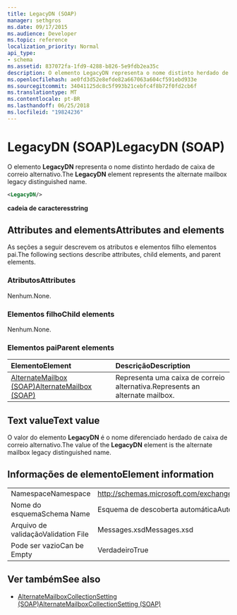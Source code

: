 ```yaml
---
title: LegacyDN (SOAP)
manager: sethgros
ms.date: 09/17/2015
ms.audience: Developer
ms.topic: reference
localization_priority: Normal
api_type:
- schema
ms.assetid: 837072fa-1fd9-4288-b826-5e9fdb2ea35c
description: O elemento LegacyDN representa o nome distinto herdado de caixa de correio alternativo.
ms.openlocfilehash: ae0fd3d52e8efde82a667063a604cf591ebd933e
ms.sourcegitcommit: 34041125dc8c5f993b21cebfc4f8b72f0fd2cb6f
ms.translationtype: MT
ms.contentlocale: pt-BR
ms.lasthandoff: 06/25/2018
ms.locfileid: "19824236"
---
```

# <a name="legacydn-soap"></a><span data-ttu-id="1dfeb-103">LegacyDN (SOAP)</span><span class="sxs-lookup"><span data-stu-id="1dfeb-103">LegacyDN (SOAP)</span></span>

<span data-ttu-id="1dfeb-104">O elemento **LegacyDN** representa o nome distinto herdado de caixa de correio alternativo.</span><span class="sxs-lookup"><span data-stu-id="1dfeb-104">The **LegacyDN** element represents the alternate mailbox legacy distinguished name.</span></span> 
  
```XML
<LegacyDN/>
```

<span data-ttu-id="1dfeb-105">**cadeia de caracteres**</span><span class="sxs-lookup"><span data-stu-id="1dfeb-105">**string**</span></span>

## <a name="attributes-and-elements"></a><span data-ttu-id="1dfeb-106">Attributes and elements</span><span class="sxs-lookup"><span data-stu-id="1dfeb-106">Attributes and elements</span></span>

<span data-ttu-id="1dfeb-107">As seções a seguir descrevem os atributos e elementos filho elementos pai.</span><span class="sxs-lookup"><span data-stu-id="1dfeb-107">The following sections describe attributes, child elements, and parent elements.</span></span>
  
### <a name="attributes"></a><span data-ttu-id="1dfeb-108">Atributos</span><span class="sxs-lookup"><span data-stu-id="1dfeb-108">Attributes</span></span>

<span data-ttu-id="1dfeb-109">Nenhum.</span><span class="sxs-lookup"><span data-stu-id="1dfeb-109">None.</span></span>
  
### <a name="child-elements"></a><span data-ttu-id="1dfeb-110">Elementos filho</span><span class="sxs-lookup"><span data-stu-id="1dfeb-110">Child elements</span></span>

<span data-ttu-id="1dfeb-111">Nenhum.</span><span class="sxs-lookup"><span data-stu-id="1dfeb-111">None.</span></span>
  
### <a name="parent-elements"></a><span data-ttu-id="1dfeb-112">Elementos pai</span><span class="sxs-lookup"><span data-stu-id="1dfeb-112">Parent elements</span></span>

|<span data-ttu-id="1dfeb-113">**Elemento**</span><span class="sxs-lookup"><span data-stu-id="1dfeb-113">**Element**</span></span>|<span data-ttu-id="1dfeb-114">**Descrição**</span><span class="sxs-lookup"><span data-stu-id="1dfeb-114">**Description**</span></span>|
|:-----|:-----|
|[<span data-ttu-id="1dfeb-115">AlternateMailbox (SOAP)</span><span class="sxs-lookup"><span data-stu-id="1dfeb-115">AlternateMailbox (SOAP)</span></span>](alternatemailbox-soap.md) <br/> |<span data-ttu-id="1dfeb-116">Representa uma caixa de correio alternativa.</span><span class="sxs-lookup"><span data-stu-id="1dfeb-116">Represents an alternate mailbox.</span></span>  <br/> |
   
## <a name="text-value"></a><span data-ttu-id="1dfeb-117">Text value</span><span class="sxs-lookup"><span data-stu-id="1dfeb-117">Text value</span></span>

<span data-ttu-id="1dfeb-118">O valor do elemento **LegacyDN** é o nome diferenciado herdado de caixa de correio alternativo.</span><span class="sxs-lookup"><span data-stu-id="1dfeb-118">The value of the **LegacyDN** element is the alternate mailbox legacy distinguished name.</span></span> 
  
## <a name="element-information"></a><span data-ttu-id="1dfeb-119">Informações de elemento</span><span class="sxs-lookup"><span data-stu-id="1dfeb-119">Element information</span></span>

|||
|:-----|:-----|
|<span data-ttu-id="1dfeb-120">Namespace</span><span class="sxs-lookup"><span data-stu-id="1dfeb-120">Namespace</span></span>  <br/> |http://schemas.microsoft.com/exchange/2010/Autodiscover  <br/> |
|<span data-ttu-id="1dfeb-121">Nome do esquema</span><span class="sxs-lookup"><span data-stu-id="1dfeb-121">Schema Name</span></span>  <br/> |<span data-ttu-id="1dfeb-122">Esquema de descoberta automática</span><span class="sxs-lookup"><span data-stu-id="1dfeb-122">Autodiscover schema</span></span>  <br/> |
|<span data-ttu-id="1dfeb-123">Arquivo de validação</span><span class="sxs-lookup"><span data-stu-id="1dfeb-123">Validation File</span></span>  <br/> |<span data-ttu-id="1dfeb-124">Messages.xsd</span><span class="sxs-lookup"><span data-stu-id="1dfeb-124">Messages.xsd</span></span>  <br/> |
|<span data-ttu-id="1dfeb-125">Pode ser vazio</span><span class="sxs-lookup"><span data-stu-id="1dfeb-125">Can be Empty</span></span>  <br/> |<span data-ttu-id="1dfeb-126">Verdadeiro</span><span class="sxs-lookup"><span data-stu-id="1dfeb-126">True</span></span>  <br/> |
   
## <a name="see-also"></a><span data-ttu-id="1dfeb-127">Ver também</span><span class="sxs-lookup"><span data-stu-id="1dfeb-127">See also</span></span>

- [<span data-ttu-id="1dfeb-128">AlternateMailboxCollectionSetting (SOAP)</span><span class="sxs-lookup"><span data-stu-id="1dfeb-128">AlternateMailboxCollectionSetting (SOAP)</span></span>](alternatemailboxcollectionsetting-soap.md)

